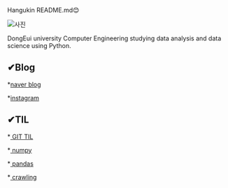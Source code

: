 Hangukin README.md😊




![사진](https://photo.coolenjoy.net/data/editor/1901/20190128130217_3c9c1896362cdd6a8e5f782db9817014_uqiy.png)

DongEui university Computer Engineering
studying data analysis and data science using Python.


## ✔Blog
*[naver blog](https://blog.naver.com/korea5643)

*[instagram](https://www.instagram.com/1000lb_gguks/)

## ✔TIL 
*[ GIT TIL ](https://github.com/Hangukin/GIT_TIL)

*[ numpy ](https://github.com/Hangukin/numpy)

*[ pandas ](https://github.com/Hangukin/pandas)

*[ crawling ](https://github.com/Hangukin/crawling)


